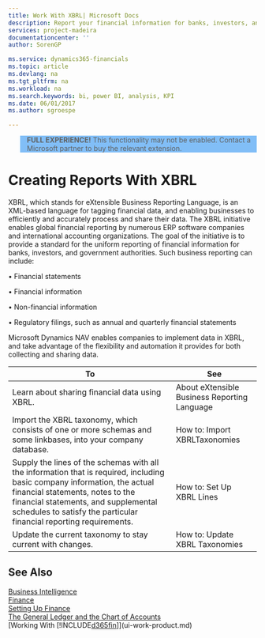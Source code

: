 ```yaml
---
title: Work With XBRL| Microsoft Docs
description: Report your financial information for banks, investors, and government authorities in a uniform reporting standard.
services: project-madeira
documentationcenter: ''
author: SorenGP

ms.service: dynamics365-financials
ms.topic: article
ms.devlang: na
ms.tgt_pltfrm: na
ms.workload: na
ms.search.keywords: bi, power BI, analysis, KPI
ms.date: 06/01/2017
ms.author: sgroespe

---
```

<blockquote STYLE="background: #81BEF7;border-left:None"><b>FULL EXPERIENCE!</b> This functionality may not be enabled. Contact a Microsoft partner to buy the relevant extension. </blockquote>

# Creating Reports With XBRL
XBRL, which stands for eXtensible Business Reporting Language, is an XML-based language for tagging financial data, and enabling businesses to efficiently and accurately process and share their data. The XBRL initiative enables global financial reporting by numerous ERP software companies and international accounting organizations. The goal of the initiative is to provide a standard for the uniform reporting of financial information for banks, investors, and government authorities. Such business reporting can include:

• Financial statements

• Financial information

• Non-financial information

• Regulatory filings, such as annual and quarterly financial statements

Microsoft Dynamics NAV enables companies to implement data in XBRL, and take advantage of the flexibility and automation it provides for both collecting and sharing data.

|**To**|**See**|  
|------------|-------------|  
|Learn about sharing financial data using XBRL.|About eXtensible Business Reporting Language|  
|Import the XBRL taxonomy, which consists of one or more schemas and some linkbases, into your company database.|How to: Import XBRLTaxonomies|  
|Supply the lines of the schemas with all the information that is required, including basic company information, the actual financial statements, notes to the financial statements, and supplemental schedules to satisfy the particular financial reporting requirements.|How to: Set Up XBRL Lines|  
|Update the current taxonomy to stay current with changes.|How to: Update XBRL Taxonomies|

## See Also
[Business Intelligence](bi.md)  
[Finance](finance.md)  
[Setting Up Finance](finance-setup-finance.md)  
[The General Ledger and the Chart of Accounts](finance-general-ledger.md)  
[Working With [!INCLUDE[d365fin](includes/d365fin_md.md)]](ui-work-product.md)  
